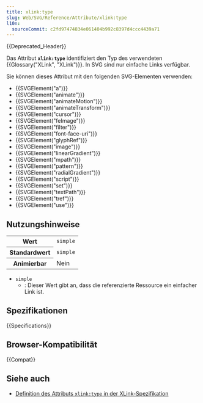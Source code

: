 ```yaml
---
title: xlink:type
slug: Web/SVG/Reference/Attribute/xlink:type
l10n:
  sourceCommit: c2fd97474834e061404b992c8397d4ccc4439a71
---
```


{{Deprecated_Header}}

Das Attribut **`xlink:type`** identifiziert den Typ des verwendeten {{Glossary("XLink", "XLink")}}. In SVG sind nur einfache Links verfügbar.

Sie können dieses Attribut mit den folgenden SVG-Elementen verwenden:

- {{SVGElement("a")}}
- {{SVGElement("animate")}}
- {{SVGElement("animateMotion")}}
- {{SVGElement("animateTransform")}}
- {{SVGElement("cursor")}}
- {{SVGElement("feImage")}}
- {{SVGElement("filter")}}
- {{SVGElement("font-face-uri")}}
- {{SVGElement("glyphRef")}}
- {{SVGElement("image")}}
- {{SVGElement("linearGradient")}}
- {{SVGElement("mpath")}}
- {{SVGElement("pattern")}}
- {{SVGElement("radialGradient")}}
- {{SVGElement("script")}}
- {{SVGElement("set")}}
- {{SVGElement("textPath")}}
- {{SVGElement("tref")}}
- {{SVGElement("use")}}

## Nutzungshinweise

<table class="properties">
  <tbody>
    <tr>
      <th scope="row">Wert</th>
      <td><code>simple</code></td>
    </tr>
    <tr>
      <th scope="row">Standardwert</th>
      <td><code>simple</code></td>
    </tr>
    <tr>
      <th scope="row">Animierbar</th>
      <td>Nein</td>
    </tr>
  </tbody>
</table>

- `simple`
  - : Dieser Wert gibt an, dass die referenzierte Ressource ein einfacher Link ist.

## Spezifikationen

{{Specifications}}

## Browser-Kompatibilität

{{Compat}}

## Siehe auch

- [Definition des Attributs `xlink:type` in der XLink-Spezifikation](https://www.w3.org/TR/xlink/#link-types)
